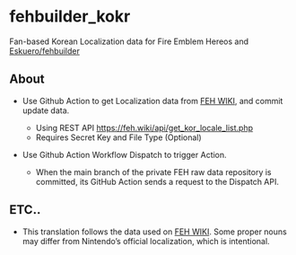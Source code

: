# fehbuilder_kokr
Fan-based Korean Localization data for Fire Emblem Hereos and [Eskuero/fehbuilder](https://github.com/Eskuero/fehbuilder)

## About
- Use Github Action to get Localization data from [FEH WIKI](https://feh.wiki), and commit update data.
  - Using REST API https://feh.wiki/api/get_kor_locale_list.php
  - Requires Secret Key and File Type (Optional)

- Use Github Action Workflow Dispatch to trigger Action.
  - When the main branch of the private FEH raw data repository is committed, its GitHub Action sends a request to the Dispatch API.

## ETC..
- This translation follows the data used on [FEH WIKI](https://feh.wiki). Some proper nouns may differ from Nintendo’s official localization, which is intentional.
